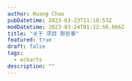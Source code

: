 ```yaml
---
author: Huang Chao
pubDatetime: 2023-03-23T11:18:53Z
modDatetime: 2023-03-24T01:22:56.066Z
title: "关于 项目 那些事"
featured: true
draft: false
tags:
  - echarts
description: ""
---
```

